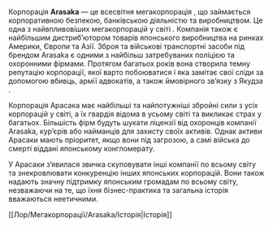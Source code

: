 Корпорація **Arasaka**  — це всесвітня мегакорпорація , що займається корпоративною безпекою, банківською діяльністю та виробництвом. Це одна з найвпливовіших мегакорпорацій у світі . Компанія також є найбільшим дистриб’ютором товарів японського виробництва на ринках Америки, Європи та Азії. Зброя та військові транспортні засоби під брендом Arasaka є одними з найбільш затребуваних поліцією та охоронними фірмами. Протягом багатьох років вона створила темну репутацію корпорації, якої варто побоюватися і яка замітає свої сліди за допомогою вбивць, армії адвокатів, а також ймовірного зв’язку з Якудза .

Корпорація Арасака має найбільші та найпотужніші збройні сили з усіх корпорацій у світі, а їх гвардія відома в усьому світі та викликає страх у багатьох. Більшість фірм будуть шукати ліцензії від охоронців компанії Arasaka, кур’єрів або найманців для захисту своїх активів. Однак активи Арасаки мають пріоритет, якщо вони під загрозою, а самі війська до смерті віддані японському конгломерату.

У Арасаки з’явилася звичка скуповувати інші компанії по всьому світу та знекровлювати конкуренцію інших японських корпорацій. Вони також надають значну підтримку японським громадам по всьому світу, незважаючи на те, що їхня бізнес-практика та загальна історія вважаються неетичними.

[[Лор/Мегакорпорації/Arasaka/Історія|Історія]]